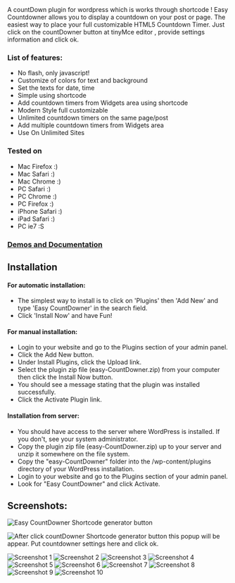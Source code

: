 <div align="center">
	<img src="https://i.imgsafe.org/d3bf919.png" alt="">
</div>
A countDown plugin for wordpress which is works through shortcode !
Easy Countdowner allows you to display a countdown on your post or page. The easiest way to place your full customizable HTML5 Countdown Timer. Just click on the countDowner button at tinyMce editor , provide settings information and click ok.

### List of features:
* No flash, only javascript!
* Customize of colors for text and background
* Set the texts for date, time
* Simple using shortcode
* Add countdown timers from Widgets area using shortcode
* Modern Style full customizable
* Unlimited countdown timers on the same page/post
* Add multiple countdown timers from Widgets area
* Use On Unlimited Sites



### Tested on
* Mac Firefox 	:)
* Mac Safari 	:)
* Mac Chrome	:)
* PC Safari 	:)
* PC Chrome		:)
* PC Firefox	:)
* iPhone Safari :)
* iPad Safari 	:)
* PC ie7		:S

### [Demos and Documentation ](http://plugin.rayhan.info/easy-countdowner/)


## Installation

#### For automatic installation:
* The simplest way to install is to click on 'Plugins' then 'Add New' and type 'Easy CountDowner' in the search field.
* Click 'Install Now' and have Fun!

#### For manual installation:
* Login to your website and go to the Plugins section of your admin panel.
* Click the Add New button.
* Under Install Plugins, click the Upload link.
* Select the plugin zip file (easy-CountDowner.zip) from your computer then click the Install Now button.
* You should see a message stating that the plugin was installed successfully.
* Click the Activate Plugin link.


#### Installation from server:
* You should have access to the server where WordPress is installed. If you don't, see your system administrator.
* Copy the plugin zip file (easy-CountDowner.zip) up to your server and unzip it somewhere on the file system.
* Copy the "easy-CountDowner" folder into the /wp-content/plugins directory of your WordPress installation.
* Login to your website and go to the Plugins section of your admin panel.
* Look for "Easy CountDowner" and click Activate.



## Screenshots:

![Easy CountDowner Shortcode generator button](https://i.imgsafe.org/4bd415b.png)

![After click countDowner Shortcode generator button this popup will be appear. Put countdowner settings here and click ok.](https://i.imgsafe.org/77d24d0.png)

![ Screenshot 1 ](https://i.imgsafe.org/c40b9dd.png)
![ Screenshot 2 ](https://i.imgsafe.org/c5187ac.png)
![ Screenshot 3 ](https://i.imgsafe.org/c5187ac.png)
![ Screenshot 4 ](https://i.imgsafe.org/c72108c.png)
![ Screenshot 5 ](https://i.imgsafe.org/c7d4909.png)
![ Screenshot 6 ](https://i.imgsafe.org/c8a788b.png)
![ Screenshot 7 ](https://i.imgsafe.org/ca25f72.png)
![ Screenshot 8 ](https://i.imgsafe.org/cb4478e.png)
![ Screenshot 9 ](https://i.imgsafe.org/cbdfe96.png)
![ Screenshot 10 ](https://i.imgsafe.org/ce79c40.png)